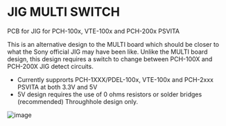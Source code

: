 # JIG MULTI SWITCH
PCB for JIG for PCH-100x, VTE-100x and PCH-200x PSVITA

This is an alternative design to the MULTI board which should be closer to what the Sony official JIG may have been like.
Unlike the MULTI board design, this design requires a switch to change between PCH-100X and PCH-200X JIG detect circuits.

* Currently supprorts PCH-1XXX/PDEL-100x, VTE-100x and PCH-2xxx PSVITA at both 3.3V and 5V
* 5V design requires the use of 0 ohms resistors or solder bridges (recommended)
Throughhole design only.

![image](https://github.com/SKGleba/bert/assets/203427/82d135b0-ee36-44f3-a381-3a453349ba73)
